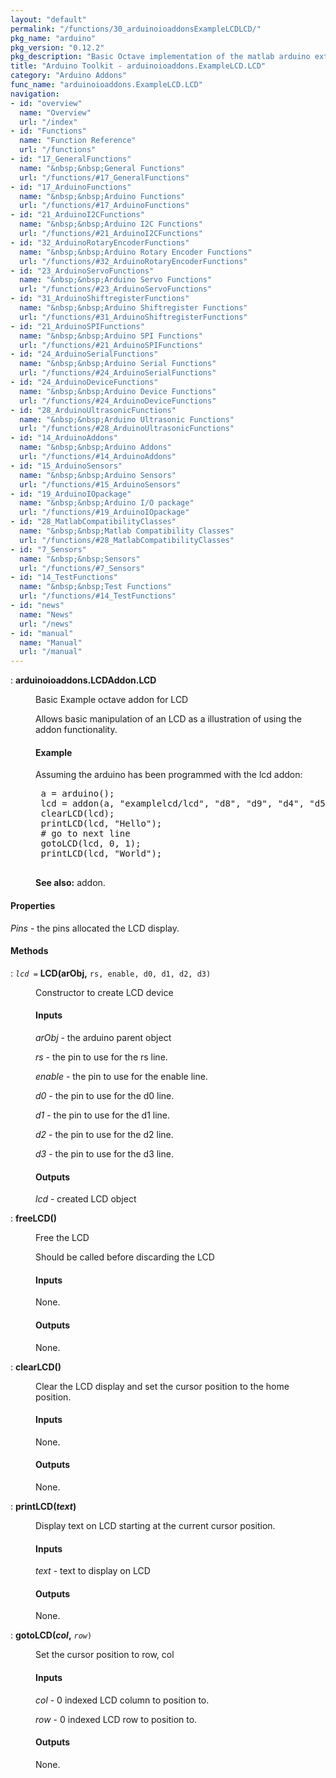 ```yaml
---
layout: "default"
permalink: "/functions/30_arduinoioaddonsExampleLCDLCD/"
pkg_name: "arduino"
pkg_version: "0.12.2"
pkg_description: "Basic Octave implementation of the matlab arduino extension,  allowing communication to a programmed arduino board to control its  hardware."
title: "Arduino Toolkit - arduinoioaddons.ExampleLCD.LCD"
category: "Arduino Addons"
func_name: "arduinoioaddons.ExampleLCD.LCD"
navigation:
- id: "overview"
  name: "Overview"
  url: "/index"
- id: "Functions"
  name: "Function Reference"
  url: "/functions"
- id: "17_GeneralFunctions"
  name: "&nbsp;&nbsp;General Functions"
  url: "/functions/#17_GeneralFunctions"
- id: "17_ArduinoFunctions"
  name: "&nbsp;&nbsp;Arduino Functions"
  url: "/functions/#17_ArduinoFunctions"
- id: "21_ArduinoI2CFunctions"
  name: "&nbsp;&nbsp;Arduino I2C Functions"
  url: "/functions/#21_ArduinoI2CFunctions"
- id: "32_ArduinoRotaryEncoderFunctions"
  name: "&nbsp;&nbsp;Arduino Rotary Encoder Functions"
  url: "/functions/#32_ArduinoRotaryEncoderFunctions"
- id: "23_ArduinoServoFunctions"
  name: "&nbsp;&nbsp;Arduino Servo Functions"
  url: "/functions/#23_ArduinoServoFunctions"
- id: "31_ArduinoShiftregisterFunctions"
  name: "&nbsp;&nbsp;Arduino Shiftregister Functions"
  url: "/functions/#31_ArduinoShiftregisterFunctions"
- id: "21_ArduinoSPIFunctions"
  name: "&nbsp;&nbsp;Arduino SPI Functions"
  url: "/functions/#21_ArduinoSPIFunctions"
- id: "24_ArduinoSerialFunctions"
  name: "&nbsp;&nbsp;Arduino Serial Functions"
  url: "/functions/#24_ArduinoSerialFunctions"
- id: "24_ArduinoDeviceFunctions"
  name: "&nbsp;&nbsp;Arduino Device Functions"
  url: "/functions/#24_ArduinoDeviceFunctions"
- id: "28_ArduinoUltrasonicFunctions"
  name: "&nbsp;&nbsp;Arduino Ultrasonic Functions"
  url: "/functions/#28_ArduinoUltrasonicFunctions"
- id: "14_ArduinoAddons"
  name: "&nbsp;&nbsp;Arduino Addons"
  url: "/functions/#14_ArduinoAddons"
- id: "15_ArduinoSensors"
  name: "&nbsp;&nbsp;Arduino Sensors"
  url: "/functions/#15_ArduinoSensors"
- id: "19_ArduinoIOpackage"
  name: "&nbsp;&nbsp;Arduino I/O package"
  url: "/functions/#19_ArduinoIOpackage"
- id: "28_MatlabCompatibilityClasses"
  name: "&nbsp;&nbsp;Matlab Compatibility Classes"
  url: "/functions/#28_MatlabCompatibilityClasses"
- id: "7_Sensors"
  name: "&nbsp;&nbsp;Sensors"
  url: "/functions/#7_Sensors"
- id: "14_TestFunctions"
  name: "&nbsp;&nbsp;Test Functions"
  url: "/functions/#14_TestFunctions"
- id: "news"
  name: "News"
  url: "/news"
- id: "manual"
  name: "Manual"
  url: "/manual"
---
```

<dl class="first-deftypefn">
<dt class="deftypefn" id="index-arduinoioaddons_002eLCDAddon_002eLCD"><span class="category-def">: </span><span><strong class="def-name">arduinoioaddons.LCDAddon.LCD</strong><a class="copiable-link" href="#index-arduinoioaddons_002eLCDAddon_002eLCD"></a></span></dt>
<dd><p>Basic Example octave addon for LCD
</p>
<p>Allows basic manipulation of an LCD as a illustration of using
 the addon functionality.
 </p><h4 class="subsubheading" id="Example"><span>Example<a class="copiable-link" href="#Example"></a></span></h4>
<p>Assuming the arduino has been programmed with the lcd addon:
 </p><div class="example">
<pre class="example-preformatted"> a = arduino();
 lcd = addon(a, &quot;examplelcd/lcd&quot;, &quot;d8&quot;, &quot;d9&quot;, &quot;d4&quot;, &quot;d5&quot;, &quot;d6&quot;, &quot;d7&quot;)
 clearLCD(lcd);
 printLCD(lcd, &quot;Hello&quot;);
 # go to next line
 gotoLCD(lcd, 0, 1);
 printLCD(lcd, &quot;World&quot;);
 </pre></div>

<p><strong class="strong">See also:</strong> addon.
 </p></dd></dl>

<h4 class="subsubheading" id="Properties"><span>Properties<a class="copiable-link" href="#Properties"></a></span></h4>
<p><var class="var">Pins</var> - the pins allocated the LCD display.
</p>
<h4 class="subheading" id="Methods"><span>Methods<a class="copiable-link" href="#Methods"></a></span></h4>
<dl class="first-deftypefn">
<dt class="deftypefn" id="index-LCD_0028arObj_002c"><span class="category-def">: </span><span><code class="def-type"><var class="var">lcd</var> =</code> <strong class="def-name">LCD(arObj,</strong> <code class="def-code-arguments">rs, enable, d0, d1, d2, d3)</code><a class="copiable-link" href="#index-LCD_0028arObj_002c"></a></span></dt>
<dd><p>Constructor to create LCD device
 </p><h4 class="subsubheading" id="Inputs"><span>Inputs<a class="copiable-link" href="#Inputs"></a></span></h4>
<p><var class="var">arObj</var> - the arduino parent object
</p>
<p><var class="var">rs</var> - the pin to use for the rs line.
</p>
<p><var class="var">enable</var> - the pin to use for the enable line.
</p>
<p><var class="var">d0</var> - the pin to use for the d0 line.
</p>
<p><var class="var">d1</var> - the pin to use for the d1 line.
</p>
<p><var class="var">d2</var> - the pin to use for the d2 line.
</p>
<p><var class="var">d3</var> - the pin to use for the d3 line.
</p>
<h4 class="subsubheading" id="Outputs"><span>Outputs<a class="copiable-link" href="#Outputs"></a></span></h4>
<p><var class="var">lcd</var> - created LCD object
 </p></dd></dl>

<dl class="first-deftypefn">
<dt class="deftypefn" id="index-freeLCD_0028_0029"><span class="category-def">: </span><span><strong class="def-name">freeLCD()</strong><a class="copiable-link" href="#index-freeLCD_0028_0029"></a></span></dt>
<dd><p>Free the LCD
</p>
<p>Should be called before discarding the LCD
 </p><h4 class="subsubheading" id="Inputs-1"><span>Inputs<a class="copiable-link" href="#Inputs-1"></a></span></h4>
<p>None.
</p>
<h4 class="subsubheading" id="Outputs-1"><span>Outputs<a class="copiable-link" href="#Outputs-1"></a></span></h4>
<p>None.
 </p></dd></dl>

<dl class="first-deftypefn">
<dt class="deftypefn" id="index-clearLCD_0028_0029"><span class="category-def">: </span><span><strong class="def-name">clearLCD()</strong><a class="copiable-link" href="#index-clearLCD_0028_0029"></a></span></dt>
<dd><p>Clear the LCD display and set the cursor position to the home position.
</p>
<h4 class="subsubheading" id="Inputs-2"><span>Inputs<a class="copiable-link" href="#Inputs-2"></a></span></h4>
<p>None.
</p>
<h4 class="subsubheading" id="Outputs-2"><span>Outputs<a class="copiable-link" href="#Outputs-2"></a></span></h4>
<p>None.
 </p></dd></dl>

<dl class="first-deftypefn">
<dt class="deftypefn" id="index-printLCD_0028text_0029"><span class="category-def">: </span><span><strong class="def-name">printLCD(<var class="var">text</var>)</strong><a class="copiable-link" href="#index-printLCD_0028text_0029"></a></span></dt>
<dd><p>Display text on LCD starting at the current cursor position.
</p>
<h4 class="subsubheading" id="Inputs-3"><span>Inputs<a class="copiable-link" href="#Inputs-3"></a></span></h4>
<p><var class="var">text</var> - text to display on LCD
</p>
<h4 class="subsubheading" id="Outputs-3"><span>Outputs<a class="copiable-link" href="#Outputs-3"></a></span></h4>
<p>None.
 </p></dd></dl>

<dl class="first-deftypefn">
<dt class="deftypefn" id="index-gotoLCD_0028col_002c"><span class="category-def">: </span><span><strong class="def-name">gotoLCD(<var class="var">col</var>,</strong> <code class="def-code-arguments"><var class="var">row</var>)</code><a class="copiable-link" href="#index-gotoLCD_0028col_002c"></a></span></dt>
<dd><p>Set the cursor position to row, col
</p>
<h4 class="subsubheading" id="Inputs-4"><span>Inputs<a class="copiable-link" href="#Inputs-4"></a></span></h4>
<p><var class="var">col</var> - 0 indexed LCD column to position to.
</p>
<p><var class="var">row</var> - 0 indexed LCD row to position to.
</p>
<h4 class="subsubheading" id="Outputs-4"><span>Outputs<a class="copiable-link" href="#Outputs-4"></a></span></h4>
<p>None.
 </p></dd></dl>